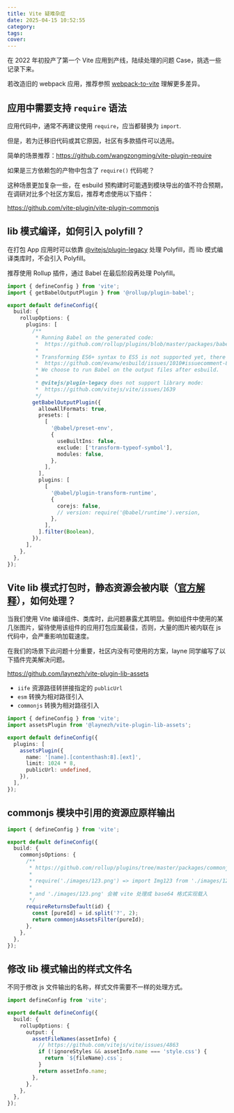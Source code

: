 ```yaml
---
title: Vite 疑难杂症
date: 2025-04-15 10:52:55
category:
tags:
cover:
---
```


在 2022 年初投产了第一个 Vite 应用到产线，陆续处理的问题 Case，挑选一些记录下来。

若改造旧的 webpack 应用，推荐参照 [webpack-to-vite](https://github.com/originjs/webpack-to-vite/blob/main/README-zh.md) 理解更多差异。

## 应用中需要支持 `require` 语法

应用代码中，通常不再建议使用 `require`，应当都替换为 `import`.

但是，若为迁移旧代码或其它原因，社区有多款插件可以选用。

简单的场景推荐：https://github.com/wangzongming/vite-plugin-require

如果是三方依赖包的产物中包含了 `require()` 代码呢？

这种场景更加复杂一些，在 esbuild 预构建时可能遇到模块导出的值不符合预期，在调研对比多个社区方案后，推荐考虑使用以下插件：

https://github.com/vite-plugin/vite-plugin-commonjs

## lib 模式编译，如何引入 polyfill？

在打包 App 应用时可以依靠 [@vitejs/plugin-legacy](https://github.com/vitejs/vite/tree/main/packages/plugin-legacy) 处理 Polyfill，而 lib 模式编译类库时，不会引入 Polyfill。

推荐使用 Rollup 插件，通过 Babel 在最后阶段再处理 Polyfill。

```typescript
import { defineConfig } from 'vite';
import { getBabelOutputPlugin } from '@rollup/plugin-babel';

export default defineConfig({
  build: {
    rollupOptions: {
      plugins: [
        /**
         * Running Babel on the generated code:
         *  https://github.com/rollup/plugins/blob/master/packages/babel/README.md#running-babel-on-the-generated-code
         *
         * Transforming ES6+ syntax to ES5 is not supported yet, there are two ways to do:
         *  https://github.com/evanw/esbuild/issues/1010#issuecomment-803865232
         * We choose to run Babel on the output files after esbuild.
         *
         * @vitejs/plugin-legacy does not support library mode:
         *  https://github.com/vitejs/vite/issues/1639
         */
        getBabelOutputPlugin({
          allowAllFormats: true,
          presets: [
            [
              '@babel/preset-env',
              {
                useBuiltIns: false,
                exclude: ['transform-typeof-symbol'],
                modules: false,
              },
            ],
          ],
          plugins: [
            [
              '@babel/plugin-transform-runtime',
              {
                corejs: false,
                // version: require('@babel/runtime').version,
              },
            ],
          ].filter(Boolean),
        }),
      ],
    },
  },
});
```

## Vite lib 模式打包时，静态资源会被内联（[官方解释](https://cn.vite.dev/config/build-options.html#build-assetsinlinelimit)），如何处理？

当我们使用 Vite 编译组件、类库时，此问题暴露尤其明显。例如组件中使用的某几张图片，留待使用该组件的应用打包应属最佳，否则，大量的图片被内联在 js 代码中，会严重影响加载速度。

在我们的场景下此问题十分重要，社区内没有可使用的方案，layne 同学编写了以下插件完美解决问题。

https://github.com/laynezh/vite-plugin-lib-assets

- `iife` 资源路径转拼接指定的 `publicUrl`
- `esm` 转换为相对路径引入
- `commonjs` 转换为相对路径引入

```typescript
import { defineConfig } from 'vite';
import assetsPlugin from '@laynezh/vite-plugin-lib-assets';

export default defineConfig({
  plugins: [
    assetsPlugin({
      name: '[name].[contenthash:8].[ext]',
      limit: 1024 * 8,
      publicUrl: undefined,
    }),
  ],
});
```

## commonjs 模块中引用的资源应原样输出

```typescript
import { defineConfig } from 'vite';

export default defineConfig({
  build: {
    commonjsOptions: {
      /**
       * https://github.com/rollup/plugins/tree/master/packages/commonjs#requirereturnsdefault
       *
       * require('./images/123.png') => import Img123 from './images/123.png'
       *
       * and './images/123.png' 会被 vite 处理成 base64 格式实现载入
       */
      requireReturnsDefault(id) {
        const [pureId] = id.split('?', 2);
        return commonjsAssetsFilter(pureId);
      },
    },
  },
});
```

## 修改 lib 模式输出的样式文件名

不同于修改 js 文件输出的名称，样式文件需要不一样的处理方式。

```typescript
import defineConfig from 'vite';

export default defineConfig({
  build: {
    rollupOptions: {
      output: {
        assetFileNames(assetInfo) {
          // https://github.com/vitejs/vite/issues/4863
          if (!ignoreStyles && assetInfo.name === 'style.css') {
            return `${fileName}.css`;
          }
          return assetInfo.name;
        },
      },
    },
  },
});
```
